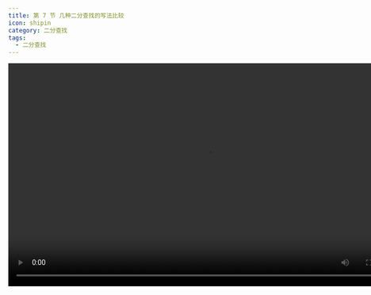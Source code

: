 ```yaml
---
title: 第 7 节 几种二分查找的写法比较
icon: shipin
category: 二分查找
tags:
  - 二分查找
---
```


<video src="https://suanfa8.com/files/binary-search/6-7.mp4" controls="controls" width="800" height="450">
Your browser does not support the video tag.
</video>
